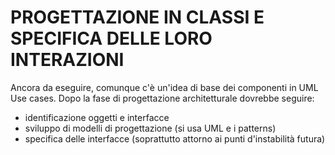 # PROGETTAZIONE IN CLASSI E SPECIFICA DELLE LORO INTERAZIONI
Ancora da eseguire, comunque c'è un'idea di base dei componenti in UML Use cases.
Dopo la fase di progettazione architetturale dovrebbe seguire:
- identificazione oggetti e interfacce
- sviluppo di modelli di progettazione (si usa UML e i patterns)
- specifica delle interfacce (soprattutto attorno ai punti d'instabilità futura)